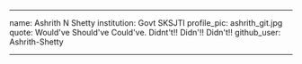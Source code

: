 - - -
name: Ashrith N Shetty 
institution: Govt SKSJTI 
profile_pic: ashrith_git.jpg 
quote: Would've Should've Could've. Didnt't!! Didn'!! Didn't!! 
github_user: Ashrith-Shetty
- - -
